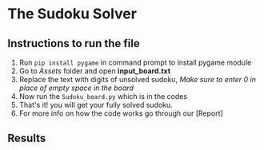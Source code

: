 # The Sudoku Solver
## Instructions to run the file

1. Run `pip install pygame` in command prompt to install pygame module
2. Go to _Assets_ folder and open **input_board.txt**
3. Replace the text with digits of unsolved sudoku, _Make sure to enter 0 in place of empty space in the board_
4. Now run the `Sudoku_board.py` which is in the codes
5. That's it! you will get your fully solved sudoku.
6. For more info on how the code works go through our [Report]

## Results

